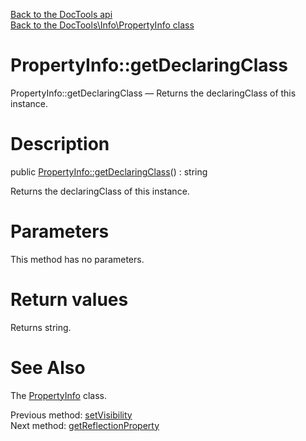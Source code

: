 [Back to the DocTools api](https://github.com/lingtalfi/DocTools/blob/master/doc/api/DocTools.md)<br>
[Back to the DocTools\Info\PropertyInfo class](https://github.com/lingtalfi/DocTools/blob/master/doc/api/DocTools/Info/PropertyInfo.md)


PropertyInfo::getDeclaringClass
================



PropertyInfo::getDeclaringClass — Returns the declaringClass of this instance.




Description
================


public [PropertyInfo::getDeclaringClass](https://github.com/lingtalfi/DocTools/blob/master/doc/api/DocTools/Info/PropertyInfo/getDeclaringClass.md)() : string




Returns the declaringClass of this instance.




Parameters
================

This method has no parameters.


Return values
================

Returns string.







See Also
================

The [PropertyInfo](https://github.com/lingtalfi/DocTools/blob/master/doc/api/DocTools/Info/PropertyInfo.md) class.

Previous method: [setVisibility](https://github.com/lingtalfi/DocTools/blob/master/doc/api/DocTools/Info/PropertyInfo/setVisibility.md)<br>Next method: [getReflectionProperty](https://github.com/lingtalfi/DocTools/blob/master/doc/api/DocTools/Info/PropertyInfo/getReflectionProperty.md)<br>

